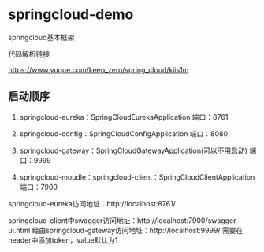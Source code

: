 # springcloud-demo
springcloud基本框架

代码解析链接

https://www.yuque.com/keep_zero/spring_cloud/kiis1m

启动顺序
-

1. springcloud-eureka：SpringCloudEurekaApplication 端口：8761

2. springcloud-config：SpringCloudConfigApplication 端口：8080

3. springcloud-gateway：SpringCloudGatewayApplication(可以不用启动) 端口：9999

4. springcloud-moudle：springcloud-client：SpringCloudClientApplication 端口：7900

springcloud-eureka访问地址：http://localhost:8761/

springcloud-client中swagger访问地址：http://localhost:7900/swagger-ui.html
    经由springcloud-gateway访问地址：http://localhost:9999/
    需要在header中添加token，value默认为1